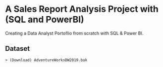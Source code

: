 # A Sales Report Analysis Project with (SQL and PowerBI)
Creating a Data Analyst Portoflio from scratch with SQL &amp; Power BI.

## Dataset
	> (Download) AdventureWorksDW2019.bak 
